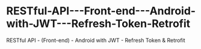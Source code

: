 # RESTful-API---Front-end---Android-with-JWT---Refresh-Token-Retrofit
RESTful API - (Front-end) - Android with JWT - Refresh Token &amp; Retrofit
